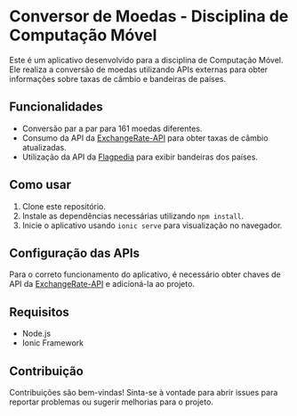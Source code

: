 # Conversor de Moedas - Disciplina de Computação Móvel

Este é um aplicativo desenvolvido para a disciplina de Computação Móvel. Ele realiza a conversão de moedas utilizando APIs externas para obter informações sobre taxas de câmbio e bandeiras de países.

## Funcionalidades

- Conversão par a par para 161 moedas diferentes.
- Consumo da API da [ExchangeRate-API](https://www.exchangerate-api.com/) para obter taxas de câmbio atualizadas.
- Utilização da API da [Flagpedia](https://flagpedia.net/download/api) para exibir bandeiras dos países.

## Como usar

1. Clone este repositório.
2. Instale as dependências necessárias utilizando `npm install`.
3. Inicie o aplicativo usando `ionic serve` para visualização no navegador.

## Configuração das APIs

Para o correto funcionamento do aplicativo, é necessário obter chaves de API da [ExchangeRate-API](https://www.exchangerate-api.com/) e adicioná-la ao projeto.


## Requisitos
- Node.js
- Ionic Framework

## Contribuição

Contribuições são bem-vindas! Sinta-se à vontade para abrir issues para reportar problemas ou sugerir melhorias para o projeto.
